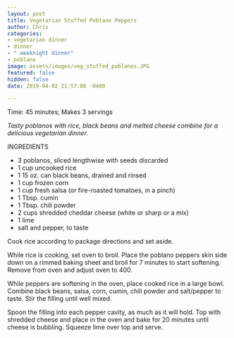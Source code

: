```yaml
---
layout: post
title: Vegetarian Stuffed Poblano Peppers
author: Chris
categories:
- vegetarian dinner
- dinner
- " weeknight dinner"
- poblano
image: assets/images/veg_stuffed_poblanos.JPG
featured: false
hidden: false
date: 2019-04-02 21:57:08 -0400

---
```

Time: 45 minutes; Makes 3 servings

_Tasty poblanos with rice, black beans and melted cheese combine for a delicious vegetarian dinner._

INGREDIENTS

* 3 poblanos, sliced lengthwise with seeds discarded
* 1 cup uncooked rice
* 1 15 oz. can black beans, drained and rinsed
* 1 cup frozen corn
* 1 cup fresh salsa (or fire-roasted tomatoes, in a pinch)
* 1 Tbsp. cumin
* 1 Tbsp. chili powder
* 2 cups shredded cheddar cheese (white or sharp or a mix)
* 1 lime
* salt and pepper, to taste

Cook rice according to package directions and set aside.

While rice is cooking, set oven to broil. Place the poblano peppers skin side down on a rimmed baking sheet and broil for 7 minutes to start softening. Remove from oven and adjust oven to 400.

While peppers are softening in the oven, place cooked rice in a large bowl. Combine black beans, salsa, corn, cumin, chili powder and salt/pepper to taste. Stir the filling until well mixed. 

Spoon the filling into each pepper cavity, as much as it will hold. Top with shredded cheese and place in the oven and bake for 20 minutes until cheese is bubbling. Squeeze lime over top and serve.